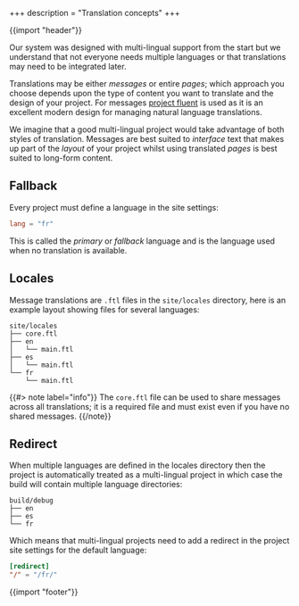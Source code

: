 +++
description = "Translation concepts"
+++

{{import "header"}}

Our system was designed with multi-lingual support from the start but we understand that not everyone needs multiple languages or that translations may need to be integrated later.

Translations may be either *messages* or entire *pages*; which approach you choose depends upon the type of content you want to translate and the design of your project. For messages [project fluent][] is used as it is an excellent modern design for managing natural language translations.


We imagine that a good multi-lingual project would take advantage of both styles of translation. Messages are best suited to *interface* text that makes up part of the *layout* of your project whilst using translated *pages* is best suited to long-form content.

## Fallback

Every project must define a language in the site settings:

```toml
lang = "fr"
```

This is called the *primary* or *fallback* language and is the language used when no translation is available.

## Locales

Message translations are `.ftl` files in the `site/locales` directory, here is an example layout showing files for several languages:

```text
site/locales
├── core.ftl
├── en
│   └── main.ftl
├── es
│   └── main.ftl
└── fr
    └── main.ftl
```

{{#> note label="info"}}
The `core.ftl` file can be used to share messages across all translations; it is a required file and must exist even if you have no shared messages.
{{/note}}

## Redirect

When multiple languages are defined in the locales directory then the project is automatically treated as a multi-lingual project in which case the build will contain multiple language directories:

```text
build/debug
├── en
├── es
└── fr
```

Which means that multi-lingual projects need to add a redirect in the project site settings for the default language:

```toml
[redirect]
"/" = "/fr/"
```

{{import "footer"}}

[project fluent]: https://www.projectfluent.org/
